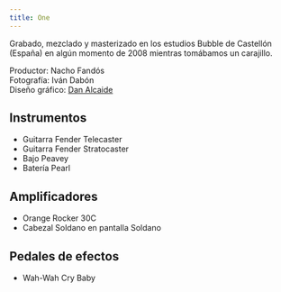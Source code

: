```yaml
---
title: One
---
```


Grabado, mezclado y masterizado en los estudios Bubble de Castellón (España) en algún momento de 2008 mientras tomábamos un carajillo.

Productor: Nacho Fandós<br>
Fotografía: Iván Dabón<br>
Diseño gráfico: [Dan Alcaide](https://www.danalcaide.com)<br>

## Instrumentos

- Guitarra Fender Telecaster
- Guitarra Fender Stratocaster
- Bajo Peavey
- Batería Pearl

## Amplificadores

- Orange Rocker 30C
- Cabezal Soldano en pantalla Soldano

## Pedales de efectos

- Wah-Wah Cry Baby
